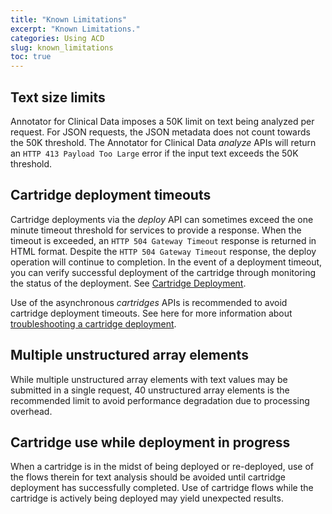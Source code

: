 ```yaml
---
title: "Known Limitations"
excerpt: "Known Limitations."
categories: Using ACD
slug: known_limitations
toc: true
---
```

<!--                                                                    -->
<!-- (C) Copyright Merative US L.P. and others 2018, 2023                -->
<!--                                                                    -->
<!-- SPDX-License-Identifier: Apache-2.0                                -->
<!--                                                                    -->

<!-- ---

copyright:
  years: 2011, 2019
lastupdated: "2019-04-12"

keywords: annotator clinical data, clinical data, annotation

subcollection: wh-acd

--- -->

<!-- # Known Limitations -->

## Text size limits

Annotator for Clinical Data imposes a 50K limit on text being analyzed per request. For JSON requests, the JSON metadata does not count towards the 50K threshold. The Annotator for Clinical Data _analyze_ APIs will return an `HTTP 413 Payload Too Large` error if the input text exceeds the 50K threshold.

## Cartridge deployment timeouts

Cartridge deployments via the _deploy_ API can sometimes exceed the one minute timeout threshold for services to provide a response. When the timeout is exceeded, an `HTTP 504 Gateway Timeout` response is returned in HTML format. Despite the `HTTP 504 Gateway Timeout` response, the deploy operation will continue to completion. In the event of a deployment timeout, you can verify successful deployment of the cartridge through monitoring the status of the deployment.  See [Cartridge Deployment](/usage/customizing/#cartridge-deployment).

Use of the asynchronous _cartridges_ APIs is recommended to avoid cartridge deployment timeouts.  See here for more information about [troubleshooting a cartridge deployment](/troubleshooting/troubleshooting-cartridge-deploy/).

## Multiple unstructured array elements

While multiple unstructured array elements with text values may be submitted in a single request, 40 unstructured array elements is the recommended limit to avoid performance degradation due to processing overhead.

## Cartridge use while deployment in progress

When a cartridge is in the midst of being deployed or re-deployed, use of the flows therein for text analysis should be avoided until cartridge deployment has successfully completed. Use of cartridge flows while the cartridge is actively being deployed may yield unexpected results.
